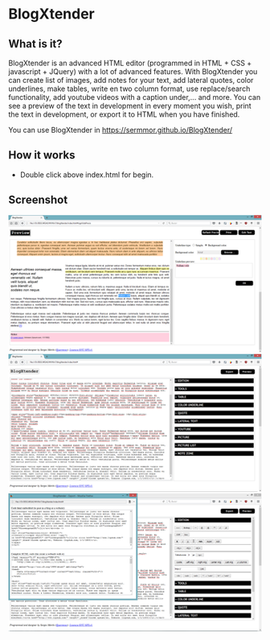 # BlogXtender
## What is it?
BlogXtender is an advanced HTML editor (programmed in HTML + CSS + javascript + JQuery) with a lot of advanced features. With BlogXtender you can create list of images, add notes for your text, add lateral quotes, color underlines, make tables, write en two column format, use replace/search functionality, add youtube videos with a caption under,... and more. You can see a preview of the text in development in every moment you wish, print the text in development, or export it to HTML when you have finished.

You can use BlogXtender in https://sermmor.github.io/BlogXtender/

## How it works
- Double click above index.html for begin.

## Screenshot
![Capture1](https://raw.githubusercontent.com/sermmor/BlogXtender/master/Captura1.png)
![Capture2](https://raw.githubusercontent.com/sermmor/BlogXtender/master/Captura2.png)
![Capture3](https://raw.githubusercontent.com/sermmor/BlogXtender/master/Captura3.png)
